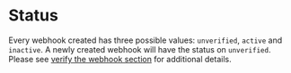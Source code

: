 # Status 

Every webhook created has three possible values: `unverified`, `active` and `inactive`. A newly created webhook will have the status on `unverified`. Please see [verify the webhook section](#verify-the-webhook) for additional details.
